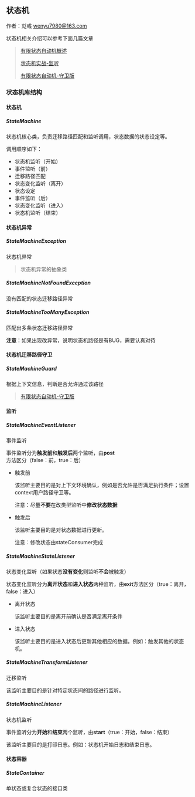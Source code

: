 ## 状态机

作者：彣彧 wenyu7980@163.com

状态机相关介绍可以参考下面几篇文章

> [有限状态自动机概述](https://www.jianshu.com/p/01b5a98c5e9b)
>
> [状态机实战-监听](https://www.jianshu.com/p/75ca23800020)
>
> [有限状态自动机-守卫版](https://www.jianshu.com/p/97db3c14fb85)



### 状态机库结构

#### 状态机

##### StateMachine

状态机核心类，负责迁移路径匹配和监听调用，状态数据的状态设定等。

调用顺序如下：

+ 状态机监听（开始）
+ 事件监听（前）
+ 迁移路径匹配
+ 状态变化监听（离开）
+ 状态设定
+ 事件监听（后）
+ 状态变化监听（进入）
+ 状态机监听（结束）



#### 状态机异常

##### StateMachineException 

状态机异常

> 状态机异常的抽象类

##### StateMachineNotFoundException

没有匹配的状态迁移路径异常

##### StateMachineTooManyException 

匹配出多条状态迁移路径异常

**注意**：如果出现改异常，说明状态机路径是有BUG，需要认真对待

#### 状态机迁移路径守卫

##### StateMachineGuard

根据上下文信息，判断是否允许通过该路径

> [有限状态自动机-守卫版](https://www.jianshu.com/p/97db3c14fb85)

#### 监听

##### StateMachineEventListener

事件监听

事件监听分为**触发前**和**触发后**两个监听，由**post**方法区分（false：前，true：后）

+ 触发前

  该监听主要目的是对上下文环境确认，例如是否允许是否满足执行条件；设置context用户路径守卫等。

  注意：尽量**不要**在改类型监听中**修改状态数据**

+ 触发后

  该监听主要目的是对状态数据进行更新。

  注意：修改状态由stateConsumer完成

##### StateMachineStateListener

状态变化监听（如果状态**没有变化**则监听**不会**被触发）

状态变化监听分为**离开状态**和**进入状态**两种监听，由**exit**方法区分（true：离开，false：进入）

+ 离开状态

  该监听主要目的是离开前确认是否满足离开条件

+ 进入状态

  该监听主要目的是进入状态后更新其他相应的数据。例如：触发其他的状态机。

##### StateMachineTransformListener 

迁移监听

该监听主要目的是针对特定状态间的路径进行监听。

##### StateMachineListener 

状态机监听

事件监听分为**开始**和**结束**两个监听，由**start**（true：开始，false：结束）

该监听主要目的是打印日志。例如：状态机开始日志和结束日志。

#### 状态容器

##### StateContainer

单状态或复合状态的接口类